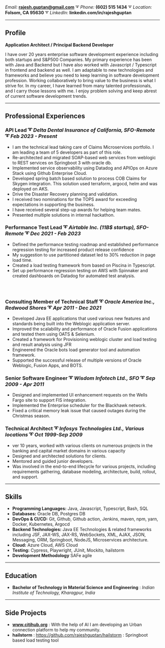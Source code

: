 *Email:* **rajesh.guptan@gmail.com** ➰ *Phone:* **(602) 515 1434** ➰ *Location:* **Folsom, CA 95630** ➰ *LinkedIn:* **linkedin.com/in/rajeshguptan**

---
## Profile

**Application Architect / Principal Backend Developer**

I have over 20 years enterprise software development experience including both startups and S&P500 Companies. My primary experience has been with Java and Backend but I have also worked with Javascript / Typescript in frontend and backend as well. I am adaptable to new technologies and frameworks and believe you need to keep learning in software development profession. Working collaboratively to bring value to the business is what I strive for. In my career, I have learned from many talented professionals, and I carry those lessons with me. I enjoy problem solving and keep abrest of current software development trends.

---
## Professional Experiences

### **API Lead** ➰  *Delta Dental Insurance of California, SFO-Remote* ➰ *Feb 2023 - Present*
- I am the technical lead taking care of Claims Microservices portfolio. I am leading a team of 5 developers as part of this role.
- Re-architected and migrated SOAP-based web services from weblogic to REST services on Springboot 3 with oracle db.
- Implemented service observability using Datadog and APIOps on Azure Stack using Github Enterprise Cloud.
- Developed spring batch based solution to process COB Claims for Skygen integration. This solution used terraform, argocd, helm and was deployed on AKS.
- Drive the Disaster Recovery planning and validation.
- I received two nominations for the TOPS award for exceeding expectations in supporting the business.
- I have received several step-up awards for helping team mates.
- Presented multiple solutions in internal hackathon.

### **Performance Test Lead** ➰ *Airtable Inc. (11B$ startup), SFO-Remote* ➰ *Dec 2021 - Feb 2023*
- Defined the performance testing roadmap and established performance regression testing for increased product release confidence
- My suggestion to use partitioned dataset led to 30% reduction in page load time.
- Created a load testing framework from based on Piscina in Typescript.
- Set up performance regression testing on AWS with Spinnaker and created dashboards on Datadog for automated test analysis. 

### &nbsp;

### **Consulting Member of Technical Staff** ➰ *Oracle America Inc., Redwood Shores* ➰ *Apr 2011 - Dec 2021*
- Developed Java EE applications that used various new features and standards being built into the Weblogic application server.
- Improved the scalability and performance of Oracle Fusion applications and tested them using OATS & Selenium.
- Created a framework for Provisioning weblogic cluster and load testing and result analysis using JFR
- Engineered the Oracle bots load generator tool and automation framework.
- Supported the successful release of multiple versions of Oracle Weblogic, Fusion Apps, and BOTS.

### **Senior Software Engineer** ➰ *Wisdom Infotech Ltd., SFO* ➰ *Sep 2009 - Apr 2011*
- Designed and implemented UI enhancement requests on the Wells Fargo site to support FIS integration.
- Implemented the Enterprise scheduler for the Blackhawk network.
- Fixed a critical memory leak issue that caused outages during the Christmas season.

### **Technical Architect** ➰ *Infosys Technologies Ltd., Various locations* ➰ *Oct 1999-Sep 2009*
- ver 10 years, worked with various clients on numerous projects in the banking and capital market domains in various capacity
- Designed and architected solutions for clients.
- Mentored and guided junior developers.
- Was involved in the end-to-end lifecycle for various projects, including requirements gathering, database modeling, architecture, build, rollout, and support.

---
## Skills

* **Programming Languages:** Java, Javascript, Typescript, Bash, SQL
* **Databases:** Oracle DB, Postgres DB
* **DevOps & CI/CD:** Git, Github, Github action, Jenkins, maven, npm, yarn, Docker, Kubernetes, Argocd
* **Backend Technologies:** Java EE Technologies & related frameworks including JSF, JAX-WS, JAX-RS, WebSockets, XML, AJAX, JSON, Messaging, ORM, Springboot, NodeJS, Microservices architecture.
* **Cloud:** Azure Cloud, AWS Cloud
* **Testing:** Cypress, Playwright, JUnit, Mockito, hailstorm
* **Development Methodology** SAFe agile

---
## Education

- **Bachelor of Technology in Material Science and Engineering** : *Indian Institute of Technology, Kharagpur, India*

---
## Side Projects

- **www.citihub.org** : With the help of AI I am developing an Urban connection platform to help my community.
- **hailstorm** : https://github.com/rajeshguptan/hailstorm : Springboot based load testing tool
